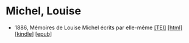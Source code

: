 # Michel, Louise

* 1886, Mémoires de Louise Michel écrits par elle-même  <a class="file tei" href="https://hurlus.github.io/tei/michel-louise1886_memoires.xml">[TEI]</a>  <a class="file html" href="https://hurlus.github.io/michel-louise/michel-louise1886_memoires.html">[html]</a>  <a class="file mobi" href="https://hurlus.github.io/michel-louise/michel-louise1886_memoires.mobi">[kindle]</a>  <a class="file epub" href="https://hurlus.github.io/michel-louise/michel-louise1886_memoires.epub">[epub]</a> 

